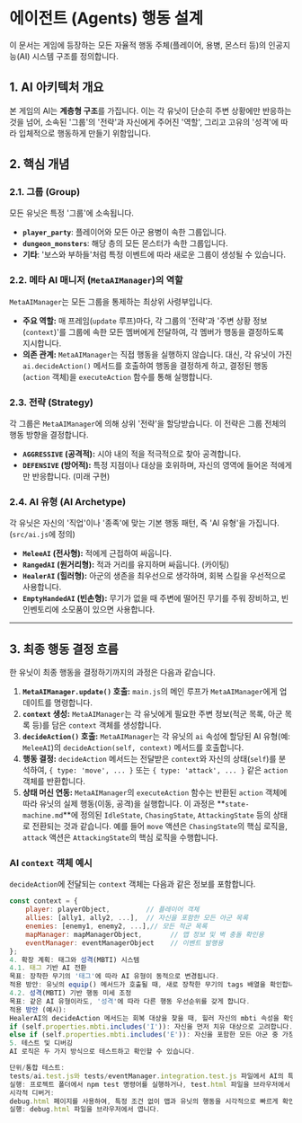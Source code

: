 # 에이전트 (Agents) 행동 설계

이 문서는 게임에 등장하는 모든 자율적 행동 주체(플레이어, 용병, 몬스터 등)의 인공지능(AI) 시스템 구조를 정의합니다.

## 1. AI 아키텍처 개요

본 게임의 AI는 **계층형 구조**를 가집니다. 이는 각 유닛이 단순히 주변 상황에만 반응하는 것을 넘어, 소속된 '그룹'의 '전략'과 자신에게 주어진 '역할', 그리고 고유의 '성격'에 따라 입체적으로 행동하게 만들기 위함입니다.

## 2. 핵심 개념

### 2.1. 그룹 (Group)
모든 유닛은 특정 '그룹'에 소속됩니다.
* **`player_party`**: 플레이어와 모든 아군 용병이 속한 그룹입니다.
* **`dungeon_monsters`**: 해당 층의 모든 몬스터가 속한 그룹입니다.
* **기타**: '보스와 부하들'처럼 특정 이벤트에 따라 새로운 그룹이 생성될 수 있습니다.

### 2.2. 메타 AI 매니저 (`MetaAIManager`)의 역할
`MetaAIManager`는 모든 그룹을 통제하는 최상위 사령부입니다.
* **주요 역할:** 매 프레임(`update` 루프)마다, 각 그룹의 '전략'과 '주변 상황 정보(`context`)'를 그룹에 속한 모든 멤버에게 전달하여, 각 멤버가 행동을 결정하도록 지시합니다.
* **의존 관계:** `MetaAIManager`는 직접 행동을 실행하지 않습니다. 대신, 각 유닛이 가진 `ai.decideAction()` 메서드를 호출하여 행동을 결정하게 하고, 결정된 행동(`action` 객체)을 `executeAction` 함수를 통해 실행합니다.

### 2.3. 전략 (Strategy)
각 그룹은 `MetaAIManager`에 의해 상위 '전략'을 할당받습니다. 이 전략은 그룹 전체의 행동 방향을 결정합니다.
* **`AGGRESSIVE` (공격적):** 시야 내의 적을 적극적으로 찾아 공격합니다.
* **`DEFENSIVE` (방어적):** 특정 지점이나 대상을 호위하며, 자신의 영역에 들어온 적에게만 반응합니다. (미래 구현)

### 2.4. AI 유형 (AI Archetype)
각 유닛은 자신의 '직업'이나 '종족'에 맞는 기본 행동 패턴, 즉 'AI 유형'을 가집니다. (`src/ai.js`에 정의)
* **`MeleeAI` (전사형):** 적에게 근접하여 싸웁니다.
* **`RangedAI` (원거리형):** 적과 거리를 유지하며 싸웁니다. (카이팅)
* **`HealerAI` (힐러형):** 아군의 생존을 최우선으로 생각하며, 회복 스킬을 우선적으로 사용합니다.
* **`EmptyHandedAI` (빈손형):** 무기가 없을 때 주변에 떨어진 무기를 주워 장비하고, 빈 인벤토리에 소모품이 있으면 사용합니다.

---

## 3. 최종 행동 결정 흐름

한 유닛이 최종 행동을 결정하기까지의 과정은 다음과 같습니다.

1.  **`MetaAIManager.update()` 호출:** `main.js`의 메인 루프가 `MetaAIManager`에게 업데이트를 명령합니다.
2.  **`context` 생성:** `MetaAIManager`는 각 유닛에게 필요한 주변 정보(적군 목록, 아군 목록 등)를 담은 `context` 객체를 생성합니다.
3.  **`decideAction()` 호출:** `MetaAIManager`는 각 유닛의 `ai` 속성에 할당된 AI 유형(예: `MeleeAI`)의 `decideAction(self, context)` 메서드를 호출합니다.
4.  **행동 결정:** `decideAction` 메서드는 전달받은 `context`와 자신의 상태(`self`)를 분석하여, `{ type: 'move', ... }` 또는 `{ type: 'attack', ... }` 같은 `action` 객체를 반환합니다.
5.  **상태 머신 연동:** `MetaAIManager`의 `executeAction` 함수는 반환된 `action` 객체에 따라 유닛의 실제 행동(이동, 공격)을 실행합니다. 이 과정은 **`state-machine.md`**에 정의된 `IdleState`, `ChasingState`, `AttackingState` 등의 상태로 전환되는 것과 같습니다. 예를 들어 `move` 액션은 `ChasingState`의 핵심 로직을, `attack` 액션은 `AttackingState`의 핵심 로직을 수행합니다.

### AI `context` 객체 예시
`decideAction`에 전달되는 `context` 객체는 다음과 같은 정보를 포함합니다.

```javascript
const context = {
    player: playerObject,         // 플레이어 객체
    allies: [ally1, ally2, ...],  // 자신을 포함한 모든 아군 목록
    enemies: [enemy1, enemy2, ...],// 모든 적군 목록
    mapManager: mapManagerObject,       // 맵 정보 및 벽 충돌 확인용
    eventManager: eventManagerObject    // 이벤트 발행용
};
4. 확장 계획: 태그와 성격(MBTI) 시스템
4.1. 태그 기반 AI 전환
목표: 장착한 무기의 '태그'에 따라 AI 유형이 동적으로 변경됩니다.
적용 방안: 유닛의 equip() 메서드가 호출될 때, 새로 장착한 무기의 tags 배열을 확인합니다. 만약 'ranged' 태그가 있다면, 해당 유닛의 ai 속성을 new RangedAI()로 교체합니다. 'melee' 태그가 있다면 new MeleeAI()로 교체합니다. 이를 통해 '검을 든 궁수'는 근접 AI를 갖게 됩니다.
4.2. 성격(MBTI) 기반 행동 미세 조정
목표: 같은 AI 유형이라도, '성격'에 따라 다른 행동 우선순위를 갖게 합니다.
적용 방안 (예시):
HealerAI의 decideAction 메서드는 회복 대상을 찾을 때, 힐러 자신의 mbti 속성을 확인합니다.
if (self.properties.mbti.includes('I')): 자신을 먼저 치유 대상으로 고려합니다.
else if (self.properties.mbti.includes('E')): 자신을 포함한 모든 아군 중 가장 위급한 대상을 먼저 고려합니다.
5. 테스트 및 디버깅
AI 로직은 두 가지 방식으로 테스트하고 확인할 수 있습니다.

단위/통합 테스트:
tests/ai.test.js와 tests/eventManager.integration.test.js 파일에서 AI의 특정 행동 규칙이 올바르게 작동하는지 자동으로 검증합니다.
실행: 프로젝트 폴더에서 npm test 명령어를 실행하거나, test.html 파일을 브라우저에서 열어 콘솔을 확인합니다.
시각적 디버거:
debug.html 페이지를 사용하여, 특정 조건 없이 맵과 유닛의 행동을 시각적으로 빠르게 확인할 수 있습니다.
실행: debug.html 파일을 브라우저에서 엽니다.
